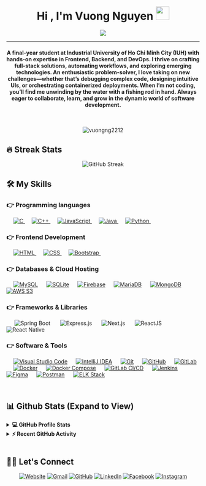 <h1 align="center">Hi , I'm Vuong Nguyen <img src="https://media.giphy.com/media/hvRJCLFzcasrR4ia7z/giphy.gif" width="35"></h1>
<p align="center">
 <a href="https://github.com/DenverCoder1/readme-typing-svg"><img src="https://readme-typing-svg.herokuapp.com?lines=Life's+good&center=true&width=500&height=50&font=georgia"></a>
</p>
<hr/>
<h4 align="center">A final-year student at Industrial University of Ho Chi Minh City (IUH) with hands-on expertise in Frontend, Backend, and DevOps. I thrive on crafting full-stack solutions, automating workflows, and exploring emerging technologies. An enthusiastic problem-solver, I love taking on new challenges—whether that’s debugging complex code, designing intuitive UIs, or orchestrating containerized deployments. When I’m not coding, you’ll find me unwinding by the water with a fishing rod in hand. Always eager to collaborate, learn, and grow in the dynamic world of software development.</h4>
<br>
<p align="center"> <img src="https://komarev.com/ghpvc/?username=vuongng2212&label=VuongNguyen's%20Profile%20Views%20&color=dc143c&style=plastic" alt="vuongng2212" /> </p>

## 🔥 Streak Stats
 
<p align="center">
	<img src="https://github-readme-streak-stats.herokuapp.com/?user=vuongng2212" alt="GitHub Streak " />
</p>

## 🛠️ My Skills

### 👉 Programming languages

<p align="left"> 
  &emsp; 
  <a href="https://www.cprogramming.com/" target="_blank"> 
    <img alt="C" src="https://img.shields.io/badge/C%20-%232370ED.svg?logo=c&logoColor=white">
  </a> 
  &emsp;
  <a href="https://www.w3schools.com/cpp/" target="_blank"> 
    <img alt="C++" src="https://img.shields.io/badge/C++%20-%2300599C.svg?logo=c%2B%2B&logoColor=white">
  </a> 
  &emsp;
  <a href="https://developer.mozilla.org/en-US/docs/Web/JavaScript" target="_blank"> 
     <img alt="JavaScript" src="https://img.shields.io/badge/JavaScript%20-%23F7DF1E.svg?logo=javascript&logoColor=black">
   </a>
  &emsp;
  <a href="https://www.java.com" target="_blank"> 
    <img alt="Java" src="https://img.shields.io/badge/Java-%23007396.svg?logo=java&logoColor=white">
  </a>
  &emsp;
   <a href="https://www.python.org" target="_blank">
    <img alt="Python" src="https://img.shields.io/badge/Python%20-%2314354C.svg?logo=python&logoColor=white">
  </a>
&emsp; 
</p>

### 👉 Frontend Development

<p align="left"> 
  &emsp; 
  <a href="https://www.w3schools.com/html/" target="_blank"> 
   <img alt="HTML" src="https://img.shields.io/badge/HTML5%20-%23E34F26.svg?logo=html5&logoColor=white">
  </a>   
  &emsp;
  <a href="https://www.w3schools.com/css/" target="_blank">
    <img alt="CSS" src="https://img.shields.io/badge/CSS%20-%231572B6.svg?logo=css3&logoColor=white">
  </a> 
   &emsp;
  <a href="https://getbootstrap.com" target="_blank"> 
    <img alt="Bootstrap" src="https://img.shields.io/badge/Bootstrap-%23563D7C.svg?style=flat&logo=bootstrap&logoColor=white"/>
  </a>
&emsp; 
</p>

### 👉 Databases & Cloud Hosting

<p align="left">
  &emsp;
    <a href="https://www.mysql.com/"><img alt="MySQL" src="https://img.shields.io/badge/MySQL-00000F?style=flat&logo=mysql&logoColor=white"></a>
  &emsp;
    <a href="https://www.sqlite.org/"><img alt="SQLite" src="https://img.shields.io/badge/SQLite-07405E?style=flat&logo=sqlite&logoColor=white"/></a>
  &emsp;
    <a href="https://firebase.google.com/"><img alt="Firebase" src="https://img.shields.io/badge/Firebase-ffca28?style=flat&logo=firebase&logoColor=black"></a>
  &emsp;
    <a href="https://mariadb.org/"><img alt="MariaDB" src="https://img.shields.io/badge/MariaDB-003545?style=flat&logo=mariadb&logoColor=white"></a>
  &emsp;
    <a href="https://www.mongodb.com/"><img alt="MongoDB" src="https://img.shields.io/badge/MongoDB-47A248?style=flat&logo=mongodb&logoColor=white"></a>
  &emsp;
    <a href="https://aws.amazon.com/s3/"><img alt="AWS S3" src="https://img.shields.io/badge/Amazon%20S3-569A31?style=flat&logo=amazons3&logoColor=white"></a>
</p>


### 👉 Frameworks & Libraries
<p align="left">

&emsp;&ensp;<img alt="Spring Boot" src="https://img.shields.io/badge/Spring%20Boot-6DB33F.svg?style=flat&logo=spring-boot&logoColor=white"/>
&emsp;&ensp;<img alt="Express.js" src="https://img.shields.io/badge/Express.js-000000?style=flat&logo=express&logoColor=white"/>
&emsp;&ensp;<img alt="Next.js" src="https://img.shields.io/badge/Next.js-000000?style=flat&logo=next.js&logoColor=white"/>
&emsp;&ensp;<img alt="ReactJS" src="https://img.shields.io/badge/React-20232A?style=flat&logo=react&logoColor=61DAFB"/>
&emsp;&ensp;<img alt="React Native" src="https://img.shields.io/badge/React%20Native-20232A?style=flat&logo=react&logoColor=61DAFB"/>

</p>



### 👉 Software & Tools

<p>
  &emsp;
  <a href="#"><img alt="Visual Studio Code" src="https://img.shields.io/badge/VSCode-007ACC?style=flat&logo=visual-studio-code&logoColor=white"></a>
  &emsp;
  <a href="#"><img alt="IntelliJ IDEA" src="https://img.shields.io/badge/IntelliJ_IDEA-000000?style=flat&logo=intellij-idea&logoColor=white"></a>
  &emsp;
  <a href="#"><img alt="Git" src="https://img.shields.io/badge/Git-F05032?style=flat&logo=git&logoColor=white"></a>
  &emsp;
  <a href="#"><img alt="GitHub" src="https://img.shields.io/badge/GitHub-181717?style=flat&logo=github&logoColor=white"></a>
  &emsp;
  <a href="#"><img alt="GitLab" src="https://img.shields.io/badge/GitLab-FC6D26?style=flat&logo=gitlab&logoColor=white"></a>
  &emsp;
  <a href="#"><img alt="Docker" src="https://img.shields.io/badge/Docker-2496ED?style=flat&logo=docker&logoColor=white"></a>
  &emsp;
  <a href="#"><img alt="Docker Compose" src="https://img.shields.io/badge/Docker_Compose-3858E9?style=flat&logo=docker&logoColor=white"></a>
  &emsp;
  <a href="#"><img alt="GitLab CI/CD" src="https://img.shields.io/badge/GitLab_CI%2FCD-FA7035?style=flat&logo=gitlab&logoColor=white"></a>
  &emsp;
  <a href="#"><img alt="Jenkins" src="https://img.shields.io/badge/Jenkins-D24939?style=flat&logo=jenkins&logoColor=white"></a>
  &emsp;
  <a href="#"><img alt="Figma" src="https://img.shields.io/badge/Figma-F24E1E?style=flat&logo=figma&logoColor=white"></a>
  &emsp;
  <a href="#"><img alt="Postman" src="https://img.shields.io/badge/Postman-FF6C37?style=flat&logo=postman&logoColor=white"></a>
  &emsp;
  <a href="#"><img alt="ELK Stack" src="https://img.shields.io/badge/ELK_Stack-005571?style=flat&logo=elasticstack&logoColor=white"></a>
</p>


<br/>

## 📊 Github Stats (Expand to View)

<details> 
  <summary><b>💻 GitHub Profile Stats</b></summary>
  <br/>
  <p align="center">
    <a href="https://github.com/vuongng2212"><img align="center" src="https://github-readme-stats.vercel.app/api?username=vuongng2212&show_icons=true&locale=en&theme=algolia" alt="vuongng2212" height="192px"/></a>
	</p>
	<p  align="center">
	  <img src="https://github-readme-stats.vercel.app/api/top-langs?username=vuongng2212&show_icons=true&locale=en&layout=compact&theme=algolia" alt="vuongng2212" height="192px"/>
	</p>
  <br/>
  <b>Note:</b> Top languages is only a metric of the languages my public code consists of and doesn't reflect experience or skill level.
  </p>
</details>

<details>
  <summary><b>⚡ Recent GitHub Activity</b></summary>
  <br/>
	<a href="https://github.com/vuongng2212"><img alt="Vuong Nguyen's Activity Graph" src="https://github-readme-activity-graph.vercel.app/graph?username=vuongng2212&custom_title=Vuong%20Nguyen's%20Contribution%20Graph&theme=react-dark" /></a>
  <br/>

</details>

<br/>

## 🙋‍♀️ Let's Connect

<p align="center">
  <a href="https://vuongng2212.github.io/"><img src="https://img.icons8.com/bubbles/50/000000/web.png" alt="Website"/></a>
	<a href="mailto:vuongnguyen221203@gmail.com"><img src="https://img.icons8.com/bubbles/50/000000/gmail.png" alt="Gmail"/></a>
	<a href="https://github.com/vuongng2212"><img src="https://img.icons8.com/bubbles/50/000000/github.png" alt="GitHub"/></a>
	<a href="https://www.linkedin.com/in/nguy%E1%BB%85n-%C4%91%E1%BB%A9c-v%C6%B0%C6%A1ng-b8141b373/"><img src="https://img.icons8.com/bubbles/50/000000/linkedin.png" alt="LinkedIn"/></a>
	<a href="https://www.facebook.com/vuongnguyen1668/"><img src="https://img.icons8.com/bubbles/50/000000/facebook-new.png" alt="Facebook"/></a>
	<a href="https://instagram.com/vgngsr4"><img src="https://img.icons8.com/bubbles/50/000000/instagram.png" alt="Instagram"/></a>
	
</p>

<!--img align="right" alt="Coding" width="450" src="https://camo.githubusercontent.com/6607041227d81f650340ff070cc2843518acad359b57e5bb054a9fb7127aa041/68747470733a2f2f63646e2e6472696262626c652e636f6d2f75736572732f323634363432332f73637265656e73686f74732f353530373139362f636f6d70757465722e676966" data-canonical-src="https://cdn.dribbble.com/users/2646423/screenshots/5507196/computer.gif" style="max-width:100%;"/-->
